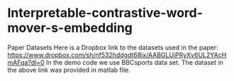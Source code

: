 # Interpretable-contrastive-word-mover-s-embedding
Paper Datasets
Here is a Dropbox link to the datasets used in the paper: https://www.dropbox.com/sh/nf532hddgdt68ix/AABGLUiPRyXv6UL2YAcHmAFqa?dl=0
In the demo code we use BBCsports data set. The dataset in the above link was provided in matlab file. 
